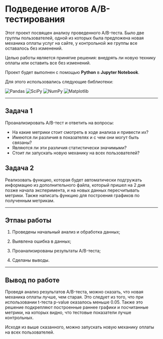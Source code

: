 # **Подведение итогов A/B-тестирования**

Этот проект посвящен анализу проведенного A/B-теста. Было две группы пользователей, одной из которых была предложена новая механика оплаты услуг на сайте, у контрольной же группы все оставалось без изменений.

Целью работы является принятие решения: внедрять ли новую технику оплаты или оставить все без изменений.

Проект будет выполнен с помощью **Python** в **Jupyter Notebook**.

Для этого использовались следующие библиотеки:

![Pandas](https://img.shields.io/badge/pandas-%23150458.svg?style=for-the-badge&logo=pandas&logoColor=white)  ![SciPy](https://img.shields.io/badge/SciPy-%230C55A5.svg?style=for-the-badge&logo=scipy&logoColor=%white) 
![NumPy](https://img.shields.io/badge/numpy-%23013243.svg?style=for-the-badge&logo=numpy&logoColor=white)  ![Matplotlib](https://img.shields.io/badge/Matplotlib-%23ffffff.svg?style=for-the-badge&logo=Matplotlib&logoColor=black)

<hr>

## **Задача 1**

Проанализировать A/B-тест и ответить на вопросы:

- На какие метрики стоит смотреть в ходе анализа и привести их?
- Имеются ли различия в показателях и с чем они могут быть связаны?
- Являются ли эти различия статистически значимыми?
- Стоит ли запускать новую механику на всех пользователей?

## **Задача 2**

Реализовать функцию, которая будет автоматически подгружать информацию из дополнительного файла, который пришел на 2 дня позже начала эксперимента, и на новых данных пересчитывать метрики. Также написать функцию для построения графиков по полученным метрикам.

<hr>

## **Этпаы работы**

1. Проведены начальный анализ и обработка данных;

2. Выявлена ошибка в данных;

3. Проанализированы результаты A/B-теста;

4. Сделаны выводы.

<hr>

## **Вывод по работе**

Проведя анализ результатов A/B-теста, можно сказать, что новая механика оплаты лучше, чем старая. Это следует из того, что при использовании t-теста p-value оказалось меньше 0.05. Также это решение подкрепляют построенные раннее графики и посчитанные метрики, на которых видно, что тестовые показатели лучше контрольных.

Исходя из выше сказанного, можно запускать новую механику оплаты на всех пользователей.
